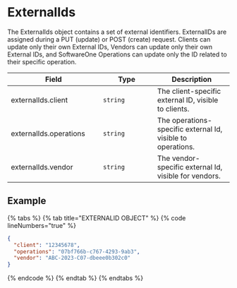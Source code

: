 # ExternalIds

The ExternalIds object contains a set of external identifiers. ExternalIDs are assigned during a PUT (update) or POST (create) request. Clients can update only their own External IDs,&#x20;Vendors can update only their own External IDs, and SoftwareOne Operations can update only the ID related to their specific operation.

<table><thead><tr><th width="193">Field</th><th width="107">Type</th><th>Description</th></tr></thead><tbody><tr><td>externalIds.client</td><td><code>string</code></td><td>The client-specific external ID, visible to clients.</td></tr><tr><td>externalIds.operations</td><td><code>string</code></td><td>The operations-specific external Id, visible to operations.</td></tr><tr><td>externalIds.vendor</td><td><code>string</code></td><td>The vendor-specific external Id, visible for vendors.</td></tr></tbody></table>

## Example

{% tabs %}
{% tab title="EXTERNALID OBJECT" %}
{% code lineNumbers="true" %}
```json
{
  "client": "12345678",
  "operations":	"07bf766b-c767-4293-9ab3",
  "vendor": "ABC-2023-C07-dbeee0b302c0"
}
```
{% endcode %}
{% endtab %}
{% endtabs %}
